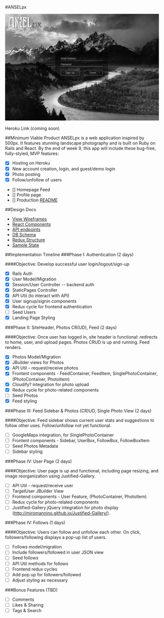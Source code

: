 #ANSELpx

![alt text](https://github.com/rossmorey/ANSELpx/blob/master/docs/wireframes/Login%20Design.png "Login Page Mock-up")

Heroku Link (coming soon)

##Minimum Viable Product
ANSELpx is a web application inspired by 500px.  It features stunning landscape photography and is built on Ruby on Rails and React.  By the end of week 9, this app will include these bug-free, fully-styled, MVP features:

- [x] Hosting on Heroku
- [x] New account creation, login, and guest/demo login
- [x] Photo posting
- [x] Follow/unfollow of users
- [] Homepage Feed
- [] Profile page
- [] Production [README](https://github.com/rossmorey/ANSELpx/blob/master/README.md)

##Design Docs
- [View Wireframes](https://github.com/rossmorey/ANSELpx/blob/master/docs/wireframes/)
- [React Components](https://github.com/rossmorey/ANSELpx/blob/master/docs/component-hierarchy.md)
- [API endpoints](https://github.com/rossmorey/ANSELpx/blob/master/docs/api-endpoints.md)
- [DB Schema](https://github.com/rossmorey/ANSELpx/blob/master/docs/schema.md)
- [Redux Structure](https://github.com/rossmorey/ANSELpx/blob/master/docs/redux-structure.md)
- [Sample State](https://github.com/rossmorey/ANSELpx/blob/master/docs/sample-state.md)

##Implementation Timeline
###Phase I: Authentication (2 days)

####Objective: Develop successful user login/logout/sign-up

- [x] Rails Auth
- [x] User Model/Migration
- [x] Session/User Controller -- backend auth
- [x] StaticPages Controller
- [x] API Util (to interact with API)
- [x] User signup/signin components
- [x] Redux cycle for frontend authentication
- [ ] Seed Users
- [x] Landing Page Styling

###Phase II: SiteHeader, Photos CR(UD), Feed (2 days)

####Objective: Once user has logged in, site header is functional: redirects to home, user, and upload pages.  Photos CRUD is up and running. Feed renders.

- [x] Photos Model/Migration
- [x] JBuilder views for Photos
- [x] API Util - request/receive photos
- [x] Frontent components - FeedContainer, FeedItem, SinglePhotoContainer, (PhotoContainer, PhotoItem)
- [x] Cloudify? integration for photo upload
- [x] Redux cycle for photo-related components
- [ ] Seed Photos
- [x] Feed styling

###Phase III: Feed Sidebar & Photos (CR)UD, Single Photo View (2 days)

####Objective: Feed sidebar shows current user stats and suggestions to follow other uses.  Follow/unfollow not yet functional.

- [ ] GoogleMaps integration, for SinglePhotoContainer
- [ ] Frontent components - Sidebar, UserBox, FollowBox, FollowBoxItem
- [ ] Seed Photos Metadata
- [ ] Sidebar styling

###Phase IV: User Page (2 days)

####Objective: User page is up and functional, including page resizing, and image reorganization using Justified-Gallery.

- [ ] API Util - request/receive user
- [ ] TargetUser JBuilder View
- [ ] Frontend components - User Feature, (PhotoContainer, PhotoItem)
- [ ] Redux cycle for photo-related components
- [ ] Justified-Gallery jQuery integration for photo display (http://miromannino.github.io/Justified-Gallery/).

###Phase IV: Follows (1 days)

####Objective: Users can follow and unfollow each other.  On click, followers/following displays a pop-up list of users.

- [ ] Follows model/migration
- [ ] Include followers/followed in user JSON view
- [ ] Seed follows
- [ ] API Util methods for follows
- [ ] Frontend redux cycles
- [ ] Add pop up for followers/followed
- [ ] Adjust styling as necessary

###Bonus Features (TBD)
- [ ] Comments
- [ ] Likes & Sharing
- [ ] Tags & Search
